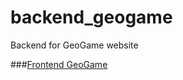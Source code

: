 # backend_geogame
Backend for GeoGame website

###[Frontend GeoGame](https://github.com/ThibautCuchet/frontend_geogame)
